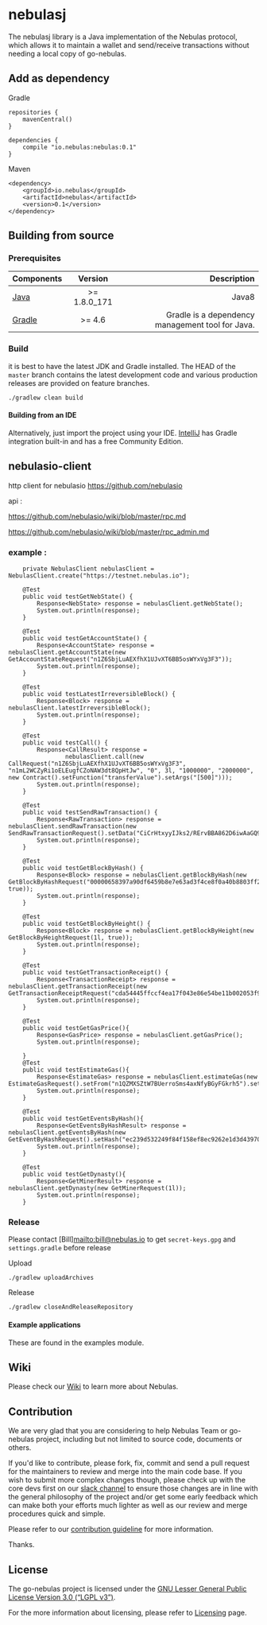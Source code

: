 # nebulasj

The nebulasj library is a Java implementation of the Nebulas protocol, which allows it to maintain a wallet and send/receive transactions without needing a local copy of go-nebulas.

## Add as dependency

Gradle

```
repositories {
    mavenCentral()
}

dependencies {
    compile "io.nebulas:nebulas:0.1"
}
```

Maven

```
<dependency>
    <groupId>io.nebulas</groupId>
    <artifactId>nebulas</artifactId>
    <version>0.1</version>
</dependency>
```

## Building from source

### Prerequisites

| Components | Version | Description |
|----------|:-------------:|-------------:|
|[Java](http://www.oracle.com/technetwork/java/javase/overview/java8-2100321.html) | >= 1.8.0_171| Java8 |
[Gradle](https://gradle.org/) | >= 4.6 | Gradle is a dependency management tool for Java. |


### Build

it is best to have the latest JDK and Gradle installed. The HEAD of the `master` branch contains the latest development code and various production releases are provided on feature branches.

```
./gradlew clean build
```

#### Building from an IDE

Alternatively, just import the project using your IDE. [IntelliJ](http://www.jetbrains.com/idea/download/) has Gradle integration built-in and has a free Community Edition.

## nebulasio-client

http client for nebulasio  https://github.com/nebulasio 

api : 

https://github.com/nebulasio/wiki/blob/master/rpc.md

https://github.com/nebulasio/wiki/blob/master/rpc_admin.md

### example : 

```
    private NebulasClient nebulasClient = NebulasClient.create("https://testnet.nebulas.io");

    @Test
    public void testGetNebState() {
        Response<NebState> response = nebulasClient.getNebState();
        System.out.println(response);
    }

    @Test
    public void testGetAccountState() {
        Response<AccountState> response = nebulasClient.getAccountState(new GetAccountStateRequest("n1Z6SbjLuAEXfhX1UJvXT6BB5osWYxVg3F3"));
        System.out.println(response);
    }

    @Test
    public void testLatestIrreversibleBlock() {
        Response<Block> response = nebulasClient.latestIrreversibleBlock();
        System.out.println(response);
    }

    @Test
    public void testCall() {
        Response<CallResult> response =
                nebulasClient.call(new CallRequest("n1Z6SbjLuAEXfhX1UJvXT6BB5osWYxVg3F3", "n1mL2WCZyRi1oELEugfCZoNAW3dt8QpHtJw", "0", 3l, "1000000", "2000000", new Contract().setFunction("transferValue").setArgs("[500]")));
        System.out.println(response);
    }

    @Test
    public void testSendRawTransaction() {
        Response<RawTransaction> response = nebulasClient.sendRawTransaction(new SendRawTransactionRequest().setData("CiCrHtxyyIJks2/RErvBBA862D6iwAaGQ9OK1NisSGAuTBIYGiY1R9Fnx0z0uPkWbPokTeBIHFFKRaosGhgzPLPtjEF5cYRTgu3jz2egqWJwwF/i9wAiEAAAAAAAAAAADeC2s6dkAAAoAjDd/5jSBToICgZiaW5hcnlAZEoQAAAAAAAAAAAAAAAAAA9CQFIQAAAAAAAAAAAAAAAAAABOIFgBYkGLnnvGZEDSlocc202ZRWtUlbl2RHfGNdBY5eajFiHKThfgXIwGixh17LpnZGnYHlmfiGe2zqnFHdj7G8b2XIP2AQ=="));
        System.out.println(response);
    }

    @Test
    public void testGetBlockByHash() {
        Response<Block> response = nebulasClient.getBlockByHash(new GetBlockByHashRequest("00000658397a90df6459b8e7e63ad3f4ce8f0a40b8803ff2f29c611b2e0190b8", true));
        System.out.println(response);
    }

    @Test
    public void testGetBlockByHeight() {
        Response<Block> response = nebulasClient.getBlockByHeight(new GetBlockByHeightRequest(1l, true));
        System.out.println(response);
    }

    @Test
    public void testGetTransactionReceipt() {
        Response<TransactionReceipt> response = nebulasClient.getTransactionReceipt(new GetTransactionReceiptRequest("cda54445ffccf4ea17f043e86e54be11b002053f9edbe30ae1fbc0437c2b6a73"));
        System.out.println(response);
    }

    @Test
    public void testGetGasPrice(){
        Response<GasPrice> response = nebulasClient.getGasPrice();
        System.out.println(response);

    }
    @Test
    public void testEstimateGas(){
        Response<EstimateGas> response = nebulasClient.estimateGas(new EstimateGasRequest().setFrom("n1QZMXSZtW7BUerroSms4axNfyBGyFGkrh5").setTo("n1SAeQRVn33bamxN4ehWUT7JGdxipwn8b17").setValue("1000000000000000000").setNonce(1l).setGasPrice("1000000").setGasLimit("2000000"));
        System.out.println(response);
    }

    @Test
    public void testGetEventsByHash(){
        Response<GetEventsByHashResult> response = nebulasClient.getEventsByHash(new GetEventByHashRequest().setHash("ec239d532249f84f158ef8ec9262e1d3d439709ebf4dd5f7c1036b26c6fe8073"));
        System.out.println(response);
    }

    @Test
    public void testGetDynasty(){
        Response<GetMinerResult> response = nebulasClient.getDynasty(new GetMinerRequest(1l));
        System.out.println(response);
    }
```



### Release

Please contact [Bill]<mailto:bill@nebulas.io> to get `secret-keys.gpg` and `settings.gradle` before release

Upload

```
./gradlew uploadArchives
```

Release

```
./gradlew closeAndReleaseRepository
```

#### Example applications

These are found in the examples module.

## Wiki

Please check our [Wiki](https://github.com/nebulasio/wiki) to learn more about Nebulas.

## Contribution

We are very glad that you are considering to help Nebulas Team or go-nebulas project, including but not limited to source code, documents or others.

If you'd like to contribute, please fork, fix, commit and send a pull request for the maintainers to review and merge into the main code base. If you wish to submit more complex changes though, please check up with the core devs first on our [slack channel](http://nebulasio.herokuapp.com) to ensure those changes are in line with the general philosophy of the project and/or get some early feedback which can make both your efforts much lighter as well as our review and merge procedures quick and simple.

Please refer to our [contribution guideline](https://github.com/nebulasio/wiki/blob/master/contribute.md) for more information.

Thanks.

## License

The go-nebulas project is licensed under the [GNU Lesser General Public License Version 3.0 (“LGPL v3”)](https://www.gnu.org/licenses/lgpl-3.0.en.html).

For the more information about licensing, please refer to [Licensing](https://github.com/nebulasio/wiki/blob/master/licensing.md) page.
